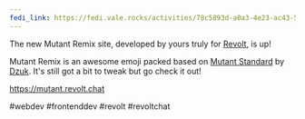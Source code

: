 ```yaml
---
fedi_link: https://fedi.vale.rocks/activities/78c5893d-a0a3-4e23-ac43-5e052618803d
---
```


The new Mutant Remix site, developed by yours truly for [Revolt](https://revolt.chat), is up!

Mutant Remix is an awesome emoji packed based on [Mutant Standard](https://mutant.tech) by [Dzuk](https://nocturne.works).
It's still got a bit to tweak but go check it out!

<https://mutant.revolt.chat>

#webdev #frontenddev #revolt #revoltchat
